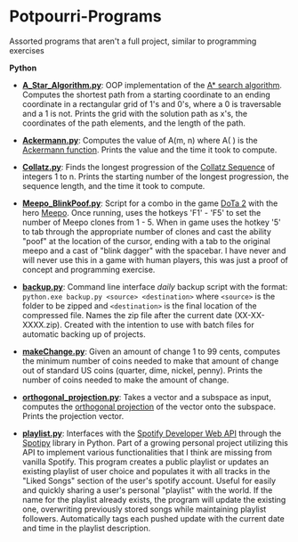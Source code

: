 # Potpourri-Programs
Assorted programs that aren't a full project, similar to programming exercises

**Python**
- **[A_Star_Algorithm.py](A_Star_Algorithm.py)**: OOP implementation of the [A* search algorithm](https://en.wikipedia.org/wiki/A*_search_algorithm). Computes the shortest path from a starting coordinate to an ending coordinate in a rectangular grid of 1's and 0's, where a 0 is traversable and a 1 is not. Prints the grid with the solution path as x's, the coordinates of the path elements, and the length of the path.

- **[Ackermann.py](Ackermann.py)**: Computes the value of A(m, n) where A( ) is the [Ackermann function](https://en.wikipedia.org/wiki/Ackermann_function). Prints the value and the time it took to compute.

- **[Collatz.py](Collatz.py)**: Finds the longest progression of the [Collatz Sequence](https://en.wikipedia.org/wiki/Collatz_conjecture) of integers 1 to n. Prints the starting number of the longest progression, the sequence length, and the time it took to compute.

- **[Meepo_BlinkPoof.py](Meepo_BlinkPoof.py)**: Script for a combo in the game [DoTa 2](https://en.wikipedia.org/wiki/Dota_2) with the hero [Meepo](https://dota2.gamepedia.com/Meepo). Once running, uses the hotkeys 'F1' - 'F5' to set the number of Meepo clones from 1 - 5. When in game uses the hotkey '5' to tab through the appropriate number of clones and cast the ability "poof" at the location of the cursor, ending with a tab to the original meepo and a cast of "blink dagger" with the spacebar. I have never and will never use this in a game with human players, this was just a proof of concept and programming exercise.

- **[backup.py](backup.py)**: Command line interface *daily* backup script with the format: `python.exe backup.py <source> <destination>` where `<source>` is the folder to be zipped and `<destination>` is the final location of the compressed file. Names the zip file after the current date (XX-XX-XXXX.zip). Created with the intention to use with batch files for automatic backing up of projects.

- **[makeChange.py](makeChange.py)**: Given an amount of change 1 to 99 cents, computes the minimum number of coins needed to make that amount of change out of standard US coins (quarter, dime, nickel, penny). Prints the number of coins needed to make the amount of change.

- **[orthogonal_projection.py](orthogonal_projection.py)**: Takes a vector and a subspace as input, computes the [orthogonal projection](https://en.wikipedia.org/wiki/Projection_(linear_algebra)) of the vector onto the subspace. Prints the projection vector.

- **[playlist.py](playlist.py)**: Interfaces with the [Spotify Developer Web API](https://developer.spotify.com/documentation/web-api/) through the [Spotipy](https://spotipy.readthedocs.io/en/2.16.1/) library in Python. Part of a growing personal project utilizing this API to implement various functionalities that I think are missing from vanilla Spotify. This program creates a public playlist or updates an existing playlist of user choice and populates it with all tracks in the "Liked Songs" section of the user's spotify account. Useful for easily and quickly sharing a user's personal "playlist" with the world. If the name for the playlist already exists, the program will update the existing one, overwriting previously stored songs while maintaining playlist followers. Automatically tags each pushed update with the current date and time in the playlist description.
